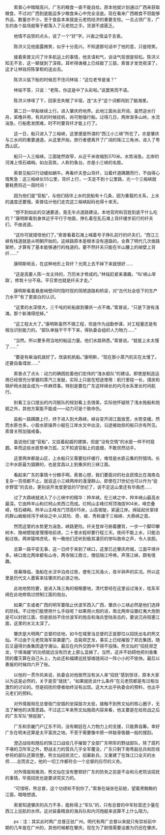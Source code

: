 　　索普心中暗暗高兴，广东的粮食一直不能自给。原本他就计划通过广西来获取粮食，不过对广西到底能运多少粮食来心中完全没底。现在看来广西粮食不但能够外运，数量亦不少。至于食盐本来就是元老院经济的重要支柱。一旦占领广东，广东的各个盐场就等于都落入了元老院之手。货源不虞匮乏。

　　他情不自禁的点头，说了一个“好”字。兴奋之情溢于言表。

　　陈洪义见他面露微笑，似乎十分高兴。不知道那句话中了他的意，只是陪笑。

　　接着索普又问了许多航运上的事情，他言语和气，谈话气氛很是轻松。陈洪义知无不言，这一聊就到了深夜。耳听得谯楼上已经敲了三鼓，索普才发觉夜深了，这才让林铭将陈掌柜的送出去。

　　陈洪义临下船的时候忍不住问林铭：“这位老爷是谁？”

　　林铭不答，只说：“老陈，你这是中了头彩啦。”说罢笑而不语。

　　陈洪义哆嗦了下，回家去失眠了半宿，连“太子”这个词都闯到了脑海里。

　　第二日一早船继续上行。进入肇庆府地界。此地江面尚且开阔，虽然逆水行舟，桨橹并用，有风的时候挂帆，尚可勉强行船。过得几日，两岸渐多山岭，水流湍急，行船愈发困难，时不时要背纤才能上行了。

　　这一日，船只进入了三榕峡，这里便是所谓的“西江小三峡”所在了。亦是肇庆与三水间的重要通道。从这里开始，旅行者便离开了广阔的珠江三角洲，进入了粤西山区。

　　船只一入三榕峡。江面陡然收窄，从近千米收缩到370米。水势湍急。北岸的河滩上怪石嶙峋。如台高筑，人称钓鱼台。亦是小三峡的名胜。

　　索普见船只行动缓如蜗牛。再看纤夫登山背纤，沿着纤道蹒跚而行，不由得心情焦急：这三榕峡长55公里，背纤上行，一天走不到十公里路，光一个三榕峡就要耗费将近一周时间！

　　因为他们是“官船”，与他们结伴上水的民船有十几条，因为重载的关系，上水的速度还要慢。索普估计他们走完这三榕峡起码也得十来天。

　　“想不到如此的交通要道，竟无半点道路建设。本地官府和百姓到底干什么吃的？”康明斯看到身体近乎平行于地面，挣扎着在乱石滩上背纤缓步前行的纤夫们，不由说道。

　　“这你可就错怪他们了。”索普看着石滩上喊着号子挣扎前行的纤夫们，“西江三峡有栈道就是从明朝开始的。这峡路原本是根本没有道路的。全靠了明代几次凿路架桥，才算有了基本能够通行的栈道的。要不然纤夫只能在半山腰上的峭壁上背纤……”

　　康明斯咂舌，在这种地形上背纤？光爬上去不掉下来就很好……

　　“这是高要人陈一龙主持的，万历末才修成的。”林铭赶紧来凑趣，“叫‘峡山旱路’。修筑十分不易。平日里也就是纤夫才走。”

　　康明斯看着悬崖峭壁间时隐时现的简陋道路和桥梁，对“古代社会低下的生产力水平”有了更直白的认识。

　　“这里的水深很大，三千吨的轮船直到肇庆一点不难。”索普说，“只是下游有浅滩。那个新滩得挖掉。”

　　“这工程太大了。”康明斯虽然不搞工程，但是作为战勤参谋，对工程量还是有相当识别能力的。“部队单独干干不下来，得执委会组织人力物力……”

　　“当然。所以要多用当地的船运力量。他们水路熟悉。”索普说。“就是上水太慢了……”

　　“要是有柴油机就好了。改装机帆船。”康明斯，“现在那小蒸汽机实在太慢了。还要自备煤炭……”

　　索普点了点头：动力的确困扰着他们宏伟的“浅水舰队”的建设。即使是制造运用已经很充分掌握的蒸汽三发艇，实际上只是在短途使用：航行里程一长，煤炭和锅炉用水就会成为一件麻烦事。特别是要在广东这样绵长的内河水系里长时间航行。

　　别看工业口提出的内河舰队的规划看上去很美，实际他怀疑除了浅水拖船和炮舰之外，其他方案能不能成――动力可是个致命伤。

　　盐船一路蹒跚上行，终于进入到大鼎峡，峡谷变开阔江面放宽，水势变缓。然而水匪也多。小股水匪操弄小艇在江岸水叉中出没，沿途被劫掠的船只亦有所见。索普关照加强戒备。

　　虽说他们是“官船”，又挂着起威的镖旗，但是“没有交情”的水匪一样不时窥觑。幸而这些水匪势单力孤，又不知道官船上的底细，不敢贸然动手。

　　这里两岸都是山区，上水船只又需要拉纤缓行，难怪是水匪云集的狩猎场。长江中水匪最为猖獗的，也是宜昌以上到重庆的三峡江面。

　　看起来广东的事情十分棘手啊。索普心想，我们要面对的社会民情比在海南岛复杂一百倍都不止。就说这小三峡两岸的漫漫群山，即使在21世纪也可以作为“徒步野营”的去处，更别说开发度更低的17世纪了，说不定这山里还有华南虎……

　　过了大鼎峡就进入了小三峡中的精华：羚羊峡。在三峡之中，羚羊峡山最高水最深。它由羚羊山和烂柯山夹西江而成。烂柯山主峰烂柯顶海拔904米，峰峦叠嶂，怪石嶙峋。羚羊山主峰龙门顶高615米，山高坡陡，紧逼江岸。绵延起伏翠绿的群山蜿蜒倾泻于峡谷之中,以其险、奇、峻、秀称雄于三榕峡、大鼎峡之首。

　　然而这里的水势更为湍急，峡路更险。纤夫登岸弓俯着腰背，一步一个脚印攀树木、挽峭壁陡崖慢慢地前进，二十里水程却要行程三天。夜间不能上水，只能泊船过夜。两岸猿啼虎吼，有一晚他们还听到极其凄厉的惨叫救命之声，令人丧胆。

　　总算一路平安无事，这一日终于来到了峡口，这里已近肇庆府城，江面平靖许多。峡口南北两岸都有山寺，两寺隔江鼎立，僧侣隔江呼唤，声荡江峡，颇有情趣。

　　夜幕降临，渔船在水汊中泊舟过夜，便有江风渔火，夜半钟声的实况。所以这里是历代文人墨客来往肇庆的必游之地。

　　此地地势险要，是进入珠三角的咽喉要地，清代曾经在这里设过海关，桂系军阀在此地修筑过控制江面的炮台。

　　如果广东或者广西的明军要阻止伏波军西入广西，肇庆小三峡必然是他们选择的防线。不过他们能使用什么手段呢？如果用火炮的话，南北两岸设置红夷大炮倒是可以封锁江面，但是抵挡不住伏波军的炮击和海兵登陆突击的，要说沉舟阻塞江面，这里的水又太深了。

　　肇庆是大明两广总督的驻地，如今在城里当总督的正是那位以招抚出名的熊文灿。不过由于元老院海军突袭厦门，击毙郑芝龙，事实上已经摧毁了郑氏集团，随后又逼得刘香集团退守潮汕，最后在内外交困中不得不投降。熊文灿的“招抚郑芝龙，宁靖海疆”的功绩就远没有历史上那么显赫了。当然，这并不妨碍他把刘香集团的覆灭算在自己头上，为此还和福建巡抚邹维琏闹过一阵小小的不愉快。最后以奏报的时候四六开了账。

　　以他的一贯作风来说，执委会对他居然没有派人来“招抚”感到惊讶，原本大家以为这是必然的，关于是否“就抚”，“如果就抚谈什么条件”在元老院都是有过相当激烈的讨论的。但是招抚的使者始终没有出现。这大大出乎执委会的预料，也出乎元老们的预料。

　　对外情报局在总督衙门安插的坐探层次太低，接触不到熊文灿的核心圈子，无法了解他的决策思路。不过这三年来熊文灿施政内容来看，他主要是在给败战之后的广东军队“擦屁股”。

　　广东和京畿门户辽东不同，没有朝廷在人力物力上的支援，只能靠自筹。幸好广东在明末还算是太平富庶之地。不至于需要像中原一样敲骨吸髓一般的搜刮。

　　澄迈战役和随后的珠江口战役几乎摧毁了全部广东明军的野战部队，除了腐朽不堪的卫所军之外，野战主力的营兵几乎全军覆没，广东只剩下南粤副总兵和防瑶参将的部队还算完整。熊文灿招抚流亡，招募新兵，又重建了在珠江口全灭的水师……总而言之，他的一切工作都符合一个总督的应尽的义务。

　　对外情报局推测，熊文灿在没有整顿好广东的防务之前是不会和元老院谈招抚的事情，毕竟招抚也是要讲究实力的。

　　“可惜呀，熊总督，这个功绩轮不到你了。”索普在端坐在前舱，望着黑黝黝的江面，暗暗想道。

　　索普知道肇庆的兵力不多，能称得上“军队”的，只有总督的中军标营还少量在西江上巡航的水师。这对装备精良的海兵队和内河炮艇来说算不上什么阻力。

　　ps：注：其实此时两广总督正驻广州。明代有两广总督以来就只有崇祯前中期的几年是在广州的，其他时候都在肇庆。现在为了剧情需要设置为仍旧在肇庆。
